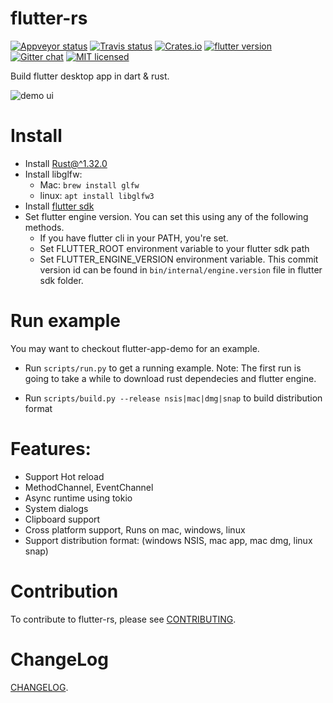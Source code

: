 # flutter-rs

[![Appveyor status][appveyor-badge]][appveyor-url]
[![Travis status][travis-badge]][travis-url]
[![Crates.io][crates-badge]][crates-url]
[![flutter version][flutter-badge]][flutter-url]
[![Gitter chat][gitter-badge]][gitter-url]
[![MIT licensed][mit-badge]][mit-url]


Build flutter desktop app in dart & rust.

![demo ui](https://raw.githubusercontent.com/gliheng/flutter-rs/master/www/images/demo_ui.png "Flutter app demo screenshot")

# Install
- Install [Rust@^1.32.0](https://www.rust-lang.org)
- Install libglfw:
    - Mac: `brew install glfw`
    - linux: `apt install libglfw3`
- Install [flutter sdk](https://flutter.io)
- Set flutter engine version. You can set this using any of the following methods.
    - If you have flutter cli in your PATH, you're set.
    - Set FLUTTER_ROOT environment variable to your flutter sdk path
    - Set FLUTTER_ENGINE_VERSION environment variable. This commit version id can be found in `bin/internal/engine.version` file in flutter sdk folder.

# Run example
You may want to checkout flutter-app-demo for an example.

- Run `scripts/run.py` to get a running example.
    Note: The first run is going to take a while to download rust dependecies and flutter engine.

- Run `scripts/build.py --release nsis|mac|dmg|snap` to build distribution format

# Features:
- Support Hot reload
- MethodChannel, EventChannel
- Async runtime using tokio
- System dialogs
- Clipboard support
- Cross platform support, Runs on mac, windows, linux
- Support distribution format: (windows NSIS, mac app, mac dmg, linux snap)

# Contribution
To contribute to flutter-rs, please see [CONTRIBUTING](CONTRIBUTING.md).

# ChangeLog
[CHANGELOG](CHANGELOG.md).

[flutter-rs logo]: https://raw.githubusercontent.com/gliheng/flutter-rs/master/www/images/logo.svg
[flutter-badge]: https://img.shields.io/badge/flutter-v1.7.8-blueviolet.svg
[flutter-url]: https://flutter.dev/
[appveyor-badge]: https://ci.appveyor.com/api/projects/status/254owoouxk7t4w02?svg=true
[appveyor-url]: https://ci.appveyor.com/project/gliheng/flutter-rs
[travis-badge]: https://travis-ci.com/gliheng/flutter-rs.svg?branch=master
[travis-url]: https://travis-ci.com/gliheng/flutter-rs
[gitter-badge]: https://badges.gitter.im/flutter-rs/community.svg
[gitter-url]: https://gitter.im/flutter-rs/community?utm_source=badge&utm_medium=badge&utm_campaign=pr-badge&utm_content=badge
[crates-badge]: https://img.shields.io/crates/v/flutter-engine.svg
[crates-url]: https://crates.io/crates/flutter-engine
[mit-badge]: https://img.shields.io/badge/license-MIT-blue.svg
[mit-url]: LICENSE-MIT
[demo-ui]: https://raw.githubusercontent.com/gliheng/flutter-rs/master/www/images/demo_ui.png

